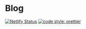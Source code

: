 # Blog

[![Netlify Status](https://api.netlify.com/api/v1/badges/3a692fd1-acb4-41be-9552-bce8816f612f/deploy-status)](https://app.netlify.com/sites/sosukesuzuki-blog/deploys)
[![code style: prettier](https://img.shields.io/badge/code_style-prettier-ff69b4.svg?style=flat-square)](https://github.com/prettier/prettier)
